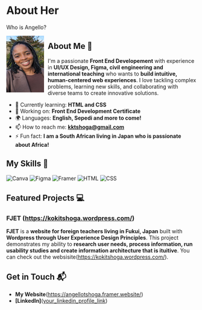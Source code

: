 # About Her
Who is Angello?

<img src="PXL_20240217_064405796.jpg" alt="My Profile Picture" width="100" height="150" align="left" style="margin-right: 10px;">

## About Me 🚀

I'm a passionate **Front End Developement** with experience in **UI/UX Design, Figma, civil engineering and international teaching** who wants to **build intuitive, human-centered web experiences**. I love tackling complex problems, learning new skills, and collaborating with diverse teams to create innovative solutions.

- 🌱 Currently learning: **HTML and CSS**
- 🔭 Working on: **Front End Development Certificate**
- 🌍 Languages: **English, Sepedi and more to come!**
- 📫 How to reach me: **kktshoga@gmail.com**
- ⚡ Fun fact: **I am a South African living in Japan who is passionate about Africa!**

## My Skills 🧠

![Canva](https://img.shields.io/badge/Canva-%2300C4CC.svg?&style=for-the-badge&logo=Canva&logoColor=white)
![Figma](https://img.shields.io/badge/Figma-F24E1E?style=for-the-badge&logo=figma&logoColor=white)
![Framer](https://img.shields.io/badge/Framer-black?style=for-the-badge&logo=framer&logoColor=blue)
![HTML](https://img.shields.io/badge/-HTML-E34F26?style=flat-square&logo=html5&logoColor=white)
![CSS](https://img.shields.io/badge/-CSS-1572B6?style=flat-square&logo=css3&logoColor=white)

## Featured Projects 💻

### FJET (https://kokitshoga.wordpress.com/)

**FJET** is a **website for foreign teachers living in Fukui, Japan** built with **Wordpress through User Experience Design Principles**. This project demonstrates my ability to **research user needs, process information, run usability studies and create information architecture that is ituitive**. You can check out the websisite(https://kokitshoga.wordpress.com/).


## Get in Touch 📬

- **My Website**(https://angellotshoga.framer.website/)
- **[LinkedIn]**([your_linkedin_profile_link](https://www.linkedin.com/in/angello-tshoga-b416b2a7/))




